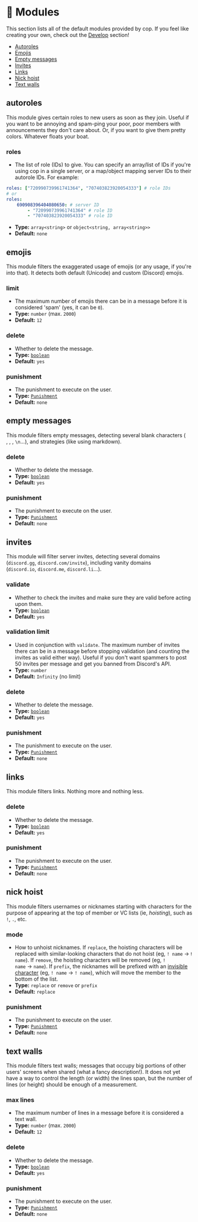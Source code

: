 # 🧩 Modules

This section lists all of the default modules provided by cop. If you feel like creating your own, check out the [Develop][docs/develop] section!

-   [Autoroles](#autoroles)
-   [Emojis](#emojis)
-   [Empty messages](#empty-messages)
-   [Invites](#invites)
-   [Links](#links)
-   [Nick hoist](#nick-hoist)
-   [Text walls](#text-walls)

## autoroles

This module gives certain roles to new users as soon as they join. Useful if you want to be annoying and spam-ping your poor, poor members with announcements they don't care about. Or, if you want to give them pretty colors. Whatever floats your boat.

### roles

-   The list of role (IDs) to give. You can specify an array/list of IDs if you're using cop in a single server, or a map/object mapping server IDs to their autorole IDs. For example:

```yml
roles: ["720990739961741364", "707403823920054333"] # role IDs
# or
roles:
    690908396404080650: # server ID
        - "720990739961741364" # role ID
        - "707403823920054333" # role ID
```

-   **Type:** `array<string>` or `object<string, array<string>>`
-   **Default:** `none`

## emojis

This module filters the exaggerated usage of emojis (or any usage, if you're into that). It detects both default (Unicode) and custom (Discord) emojis.

### limit

-   The maximum number of emojis there can be in a message before it is considered 'spam' (yes,&nbsp;it&nbsp;can&nbsp;be&nbsp;`0`).
-   **Type:** `number` (max. `2000`)
-   **Default:** `12`

### delete

-   Whether to delete the message.
-   **Type:** [`boolean`][types/boolean]
-   **Default:** `yes`

### punishment

-   The punishment to execute on the user.
-   **Type:** [`Punishment`][types/punishment]
-   **Default:** `none`

## empty messages

This module filters empty messages, detecting several blank characters (` `,&nbsp;`឵`,&nbsp;`​`,&nbsp;`\n`...), and strategies (like using markdown).

### delete

-   Whether to delete the message.
-   **Type:** [`boolean`][types/boolean]
-   **Default:** `yes`

### punishment

-   The punishment to execute on the user.
-   **Type:** [`Punishment`][types/punishment]
-   **Default:** `none`

## invites

This module will filter server invites, detecting several domains (`discord.gg`,&nbsp;`discord.com/invite`), including vanity domains (`discord.io`,&nbsp;`discord.me`,&nbsp;`discord.li`...).

### validate

-   Whether to check the invites and make sure they are valid before acting upon them.
-   **Type:** [`boolean`][types/boolean]
-   **Default:** `yes`

### validation limit

-   Used in conjunction with `validate`. The maximum number of invites there can be in a message before stopping validation (and counting the invites as valid either way). Useful if you don't want spammers to post 50 invites per message and get you banned from Discord's API.
-   **Type:** `number`
-   **Default:** `Infinity` (no limit)

### delete

-   Whether to delete the message.
-   **Type:** [`boolean`][types/boolean]
-   **Default:** `yes`

### punishment

-   The punishment to execute on the user.
-   **Type:** [`Punishment`][types/punishment]
-   **Default:** `none`

## links

This module filters links. Nothing more and nothing less.

### delete

-   Whether to delete the message.
-   **Type:** [`boolean`][types/boolean]
-   **Default:** `yes`

### punishment

-   The punishment to execute on the user.
-   **Type:** [`Punishment`][types/punishment]
-   **Default:** `none`

## nick hoist

This module filters usernames or nicknames starting with characters for the purpose of appearing at the top of member or VC lists (ie, _hoisting_), such as `!`, `.`, etc.

### mode

-   How to unhoist nicknames. If `replace`, the hoisting characters will be replaced with similar-looking characters that do not hoist (eg,&nbsp;`! name`&nbsp;→&nbsp;`ⵑ name`). If `remove`, the hoisting characters will be removed (eg,&nbsp;`! name`&nbsp;→&nbsp;`name`). If `prefix`, the nicknames will be prefixed with an [invisible character][u17b5] (eg,&nbsp;`! name`&nbsp;→&nbsp;`឵! name`), which will move the member to the bottom of the list.
-   **Type:** `replace` or `remove` or `prefix`
-   **Default:** `replace`

### punishment

-   The punishment to execute on the user.
-   **Type:** [`Punishment`][types/punishment]
-   **Default:** `none`

## text walls

This module filters text walls; messages that occupy big portions of other users' screens when shared (what a fancy description!). It does not yet have a way to control the length (or width) the lines span, but the number of lines (or height) should be enough of a measurement.

### max lines

-   The maximum number of lines in a message before it is considered a text wall.
-   **Type:** `number` (max. `2000`)
-   **Default:** `12`

### delete

-   Whether to delete the message.
-   **Type:** [`boolean`][types/boolean]
-   **Default:** `yes`

### punishment

-   The punishment to execute on the user.
-   **Type:** [`Punishment`][types/punishment]
-   **Default:** `none`

<!-- references -->

[docs/develop]: https://github.com/cAttte/cop/blob/master/docs/develop.md
[types/boolean]: https://github.com/cAttte/cop/blob/master/docs/configure.md#boolean
[types/punishment]: https://github.com/cAttte/cop/blob/master/docs/configure.md#punishment
[u17b5]: https://unicode-table.com/en/17B5/
